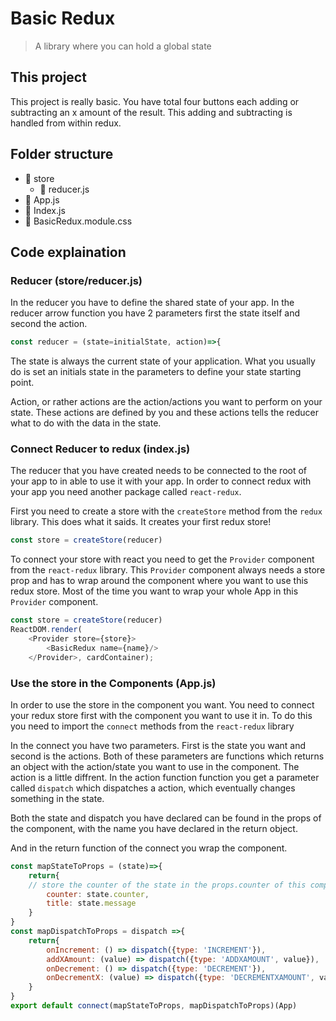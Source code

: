# Basic Redux

> A library where you can hold a global state

## This project
This project is really basic. You have total four buttons each adding or subtracting an x amount of the result. This adding and subtracting is handled from within redux.

## Folder structure
-   📁 store
    -   📄 reducer.js
-   📄 App.js
-   📄 Index.js
-   📄 BasicRedux.module.css

## Code explaination

### Reducer (store/reducer.js)
In the reducer you have to define the shared state of your app. In the reducer arrow function you have 2 parameters first the state itself and second the action.
``` javascript
const reducer = (state=initialState, action)=>{
``` 
The state is always the current state of your application. What you usually do is set an initials state in the parameters to define your state starting point.

Action, or rather actions are the action/actions you want to perform on your state. These actions are defined by you and these actions tells the reducer what to do with the data in the state.

### Connect Reducer to redux (index.js)
The reducer that you have created needs to be connected to the root of your app to in able to use it with your app. In order to connect redux with your app you need another package called `react-redux`.

First you need to create a store with the `createStore` method from the `redux` library. This does what it saids. It creates your first redux store!
```javascript
const store = createStore(reducer)
```

To connect your store with react you need to get the `Provider` component from the `react-redux` library. This `Provider` component always needs a store prop and has to wrap around the component where you want to use this redux store. Most of the time you want to wrap your whole App in this `Provider` component.

```javascript
const store = createStore(reducer)
ReactDOM.render(
    <Provider store={store}>
        <BasicRedux name={name}/>
    </Provider>, cardContainer);
```

### Use the store in the Components (App.js)
In order to use the store in the component you want. You need to connect your redux store first with the component you want to use it in. To do this you need to import the `connect` methods from the `react-redux` library

In the connect you have two parameters. First is the state you want and second is the actions. Both of these parameters are functions which returns an object with the action/state you want to use in the component. The action is a little diffrent. In the action function function you get a parameter called `dispatch` which dispatches a action, which eventually changes something in the state.

Both the state and dispatch you have declared can be found in the props of the component, with the name you have declared in the return object.

And in the return function of the connect you wrap the component.

```javascript
const mapStateToProps = (state)=>{
    return{
    // store the counter of the state in the props.counter of this component
        counter: state.counter,
        title: state.message
    }
}
const mapDispatchToProps = dispatch =>{
    return{
        onIncrement: () => dispatch({type: 'INCREMENT'}),
        addXAmount: (value) => dispatch({type: 'ADDXAMOUNT', value}),
        onDecrement: () => dispatch({type: 'DECREMENT'}),
        onDecrementX: (value) => dispatch({type: 'DECREMENTXAMOUNT', value})
    }
}
export default connect(mapStateToProps, mapDispatchToProps)(App)
```
